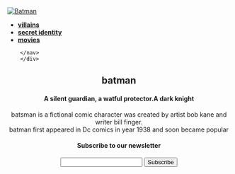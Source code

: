 <html>
    <head>
        <title>TODO supply a title</title>
<link rel="stylesheet" type="text/css" href="navigation.css">
<link rel="stylesheet" type="text/css" href="necss.css">
    </head>
  <body background="C:\Users\nikita gupta\Desktop\bat_cover.gif" style="background-repeat:no-repeat;">
<div id="header">
            <a href="#" class="logo">
                <img src="C:\Users\nikita gupta\Desktop\bat_logo.gif" alt="Batman">
            </a>
            <nav>
            <ul>
                <li><b><a href="file:///C:/Users/nikita%20gupta/Desktop/web%20development/image.html">villains</a></b></li>
                <li><b><a href="file:///C:/Users/nikita%20gupta/Desktop/web%20development/table.html">secret identity</a></b></li>
                <li><b><a href="file:///C:/Users/nikita%20gupta/Desktop/web%20development/movies.html">movies</a></b></li>
            </ul>
        
        </nav>
        </div>
<center>
<div id="content">
<h1>batman</h1>
<h4>A silent guardian, a watful protector.A dark knight</h4> 
 </div>
</center>
<center>
<p>batsman is a fictional comic character was created by artist bob kane and writer bill finger.<br>
batman first appeared in Dc comics in year 1938 and soon became popular</p> 
</center>
<div>
<center>
<h4> Subscribe to our newsletter </h4>
<input type="text">
<input type="submit" value="Subscribe" id="subscribe">
</center>
</div>
  </body>
</html>
